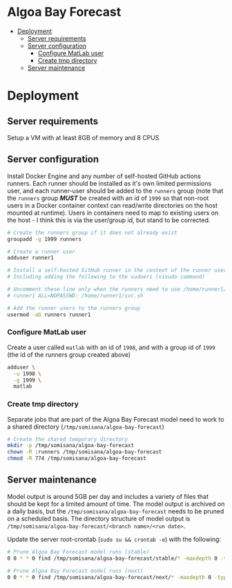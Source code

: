 # Algoa Bay Forecast

<!-- START doctoc generated TOC please keep comment here to allow auto update -->
<!-- DON'T EDIT THIS SECTION, INSTEAD RE-RUN doctoc TO UPDATE -->

- [Deployment](#deployment)
  - [Server requirements](#server-requirements)
  - [Server configuration](#server-configuration)
    - [Configure MatLab user](#configure-matlab-user)
    - [Create tmp directory](#create-tmp-directory)
  - [Server maintenance](#server-maintenance)

<!-- END doctoc generated TOC please keep comment here to allow auto update -->

# Deployment
## Server requirements
Setup a VM with at least 8GB of memory and 8 CPUS

## Server configuration
Install Docker Engine and any number of self-hosted GitHub actions runners. Each runner should be installed as it's own limited permissions user, and each runner-user should be added to the `runners` group (note that the `runners` group ***MUST*** be created with an id of `1999` so that non-root users in a Docker container context can read/write directories on the host mounted at runtime). Users in containers need to map to existing users on the host - I think this is via the user/group id, but stand to be corrected.

```sh
# Create the runners group if it does not already exist
groupadd -g 1999 runners

# Create a runner user
adduser runner1

# Install a self-hosted GitHub runner in the context of the runner user (i.e. "runner1")
# Including adding the following to the sudoers (visudo command)

# Uncomment these line only when the runners need to use /home/runner1/svc.sh
# runner1 ALL=NOPASSWD: /home/runner1/svc.sh

# Add the runner users to the runners group 
usermod -aG runners runner1
```

### Configure MatLab user
Create a user called `matlab` with an id of `1998`, and with a group id of `1999` (the id of the runners group created above)

```sh
adduser \
  -u 1998 \
  -g 1999 \
  matlab
```

### Create tmp directory
Separate jobs that are part of the Algoa Bay Forecast model need to work to a shared directory (`/tmp/somisana/algoa-bay-forecast`)

```sh
# Create the shared temporary directory
mkdir -p /tmp/somisana/algoa-bay-forecast
chown -R :runners /tmp/somisana/algoa-bay-forecast
chmod -R 774 /tmp/somisana/algoa-bay-forecast
```

## Server maintenance
Model output is around 5GB per day and includes a variety of files that should be kept for a limited amount of time. The model output is archived on a daily basis, but the `/tmp/somisana/algoa-bay-forecast` needs to be pruned on a scheduled basis. The directory structure of model output is `/tmp/somisana/algoa-bay-forecast/<branch name>/<run date>`. 

Update the server root-crontab (`sudo su && crontab -e`) with the following:

```sh
# Prune Algoa Bay Forecast model runs (stable)
0 0 * * 0 find /tmp/somisana/algoa-bay-forecast/stable/* -maxdepth 0 -type d -ctime +7 -exec rm -rf {} \;

# Prune Algoa Bay Forecast model runs (next)
0 0 * * 0 find /tmp/somisana/algoa-bay-forecast/next/* -maxdepth 0 -type d -ctime +3 -exec rm -rf {} \;
```